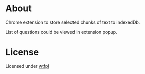# About
Chrome extension to store selected chunks of text to indexedDb. 

List of questions could be viewed in extension popup.

# License

Licensed under [wtfpl](http://www.wtfpl.net/)